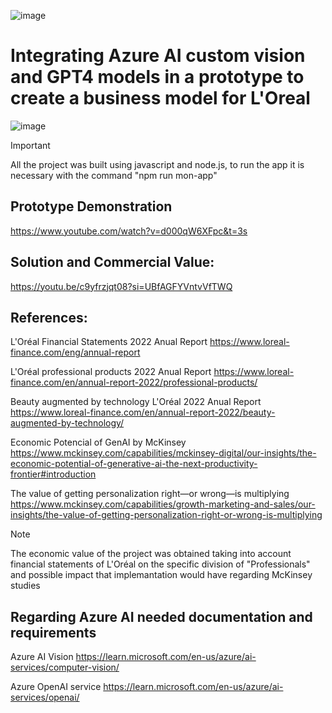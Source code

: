 ![image](https://github.com/Jhonnatan7br/Loreal-Microsoft-Azure-Hackathon/assets/104907786/9d8ebd1f-8bb7-40c0-b235-c4eb5f90a51a)

# Integrating Azure AI custom vision and GPT4 models in a prototype to create a business model for L'Oreal
 
![image](https://github.com/Jhonnatan7br/Loreal-Hackathon/assets/104907786/5214681c-bdf4-4d4c-94e9-e13b0d6806b7)

>[!IMPORTANT]
> All the project was built using javascript and node.js, to run the app it is necessary with the command "npm run mon-app" 

## Prototype Demonstration
https://www.youtube.com/watch?v=d000qW6XFpc&t=3s

## Solution and Commercial Value:
https://youtu.be/c9yfrzjqt08?si=UBfAGFYVntvVfTWQ

## References:

L'Oréal Financial Statements 2022 Anual Report
https://www.loreal-finance.com/eng/annual-report

L'Oréal professional products 2022 Anual Report
https://www.loreal-finance.com/en/annual-report-2022/professional-products/

Beauty augmented by technology L'Oréal 2022 Anual Report
https://www.loreal-finance.com/en/annual-report-2022/beauty-augmented-by-technology/

Economic Potencial of GenAI by McKinsey
https://www.mckinsey.com/capabilities/mckinsey-digital/our-insights/the-economic-potential-of-generative-ai-the-next-productivity-frontier#introduction 

The value of getting personalization right—or wrong—is multiplying
https://www.mckinsey.com/capabilities/growth-marketing-and-sales/our-insights/the-value-of-getting-personalization-right-or-wrong-is-multiplying

>[!NOTE]
> The economic value of the project was obtained taking into account financial statements of L'Oréal on the specific division of "Professionals" and possible impact that implemantation would have regarding McKinsey studies

## Regarding Azure AI needed documentation and requirements

Azure AI Vision
https://learn.microsoft.com/en-us/azure/ai-services/computer-vision/

Azure OpenAI service
https://learn.microsoft.com/en-us/azure/ai-services/openai/
